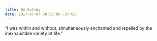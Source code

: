 ```yaml
---
title: On Gatsby
date: 2017-07-07 08:56:00 -07:00
---
```


“I was within and without, simultaneously enchanted and repelled by the inexhaustible variety of life.”